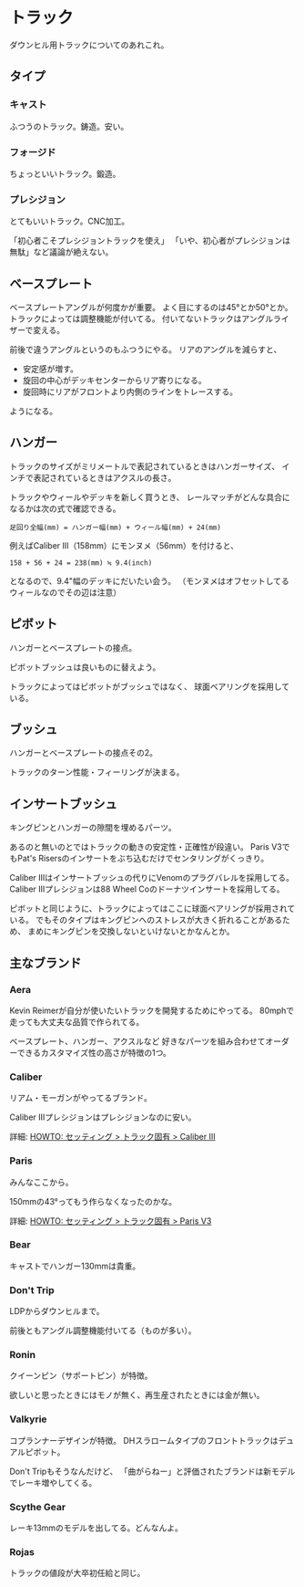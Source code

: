 # トラック

ダウンヒル用トラックについてのあれこれ。

## タイプ

### キャスト

ふつうのトラック。鋳造。安い。

### フォージド

ちょっといいトラック。鍛造。

### プレシジョン

とてもいいトラック。CNC加工。

「初心者こそプレシジョントラックを使え」
「いや、初心者がプレシジョンは無駄」など議論が絶えない。

## ベースプレート

ベースプレートアングルが何度かが重要。
よく目にするのは45°とか50°とか。
トラックによっては調整機能が付いてる。
付いてないトラックはアングルライザーで変える。

前後で違うアングルというのもふつうにやる。
リアのアングルを減らすと、

- 安定感が増す。
- 旋回の中心がデッキセンターからリア寄りになる。
- 旋回時にリアがフロントより内側のラインをトレースする。

ようになる。

## ハンガー

トラックのサイズがミリメートルで表記されているときはハンガーサイズ、
インチで表記されているときはアクスルの長さ。

トラックやウィールやデッキを新しく買うとき、
レールマッチがどんな具合になるかは次の式で確認できる。

```
足回り全幅(mm) = ハンガー幅(mm) + ウィール幅(mm) + 24(mm)
```

例えばCaliber III（158mm）にモンヌメ（56mm）を付けると、

```
158 + 56 + 24 = 238(mm) ≒ 9.4(inch)
```

となるので、9.4"幅のデッキにだいたい会う。
（モンヌメはオフセットしてるウィールなのでその辺は注意）

## ピボット

ハンガーとベースプレートの接点。

ピボットブッシュは良いものに替えよう。

トラックによってはピボットがブッシュではなく、
球面ベアリングを採用している。

## ブッシュ

ハンガーとベースプレートの接点その2。

トラックのターン性能・フィーリングが決まる。

## インサートブッシュ

キングピンとハンガーの隙間を埋めるパーツ。

あるのと無いのとではトラックの動きの安定性・正確性が段違い。
Paris V3でもPat's Risersのインサートをぶち込むだけでセンタリングがくっきり。

Caliber IIIはインサートブッシュの代りにVenomのプラグバレルを採用してる。
Caliber IIIプレシジョンは88 Wheel Coのドーナツインサートを採用してる。

ピボットと同じように、トラックによってはここに球面ベアリングが採用されている。
でもそのタイプはキングピンへのストレスが大きく折れることがあるため、
まめにキングピンを交換しないといけないとかなんとか。

## 主なブランド

### Aera

Kevin Reimerが自分が使いたいトラックを開発するためにやってる。
80mphで走っても大丈夫な品質で作られてる。

ベースプレート、ハンガー、アクスルなど
好きなパーツを組み合わせてオーダーできるカスタマイズ性の高さが特徴の1つ。

### Caliber

リアム・モーガンがやってるブランド。

Caliber IIIプレシジョンはプレシジョンなのに安い。

詳細: [HOWTO: セッティング > トラック固有 > Caliber III](/howtos/settings#caliber-iii)

### Paris

みんなここから。

150mmの43°ってもう作らなくなったのかな。

詳細: [HOWTO: セッティング > トラック固有 > Paris V3](/howtos/settings#paris-v3)

### Bear

キャストでハンガー130mmは貴重。

### Don't Trip

LDPからダウンヒルまで。

前後ともアングル調整機能付いてる（ものが多い）。

### Ronin

クイーンピン（サポートピン）が特徴。

欲しいと思ったときにはモノが無く、再生産されたときには金が無い。

### Valkyrie

コプランナーデザインが特徴。
DHスラロームタイプのフロントトラックはデュアルピボット。

Don't Tripもそうなんだけど、
「曲がらねー」と評価されたブランドは新モデルでレーキ増やしてくる。

### Scythe Gear

レーキ13mmのモデルを出してる。どんなんよ。

### Rojas

トラックの値段が大卒初任給と同じ。
